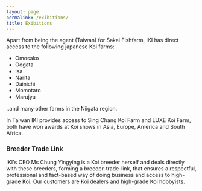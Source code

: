 ```yaml
---
layout: page
permalink: /exibitions/
title: Exibitions
---
```

Apart from being the agent (Taiwan) for Sakai Fishfarm, IKI has direct access to the following japanese Koi farms:  

- Omosako
- Oogata
- Isa
- Narita
- Dainichi
- Momotaro
- Marujyu
  
..and many other farms in the Niigata region.  
  
In Taiwan IKI provides access to Sing Chang Koi Farm and LUXE Koi Farm, both have won awards at Koi shows in Asia, Europe, America and South Africa.  

### Breeder Trade Link  
  
IKI's CEO Ms Chung Yingying is a Koi breeder herself and deals directly with these breeders, forming a breeder-trade-link, that ensures a respectful, professional and fact-based way of doing business and access to high-grade Koi. Our customers are Koi dealers and high-grade Koi hobbyists.
